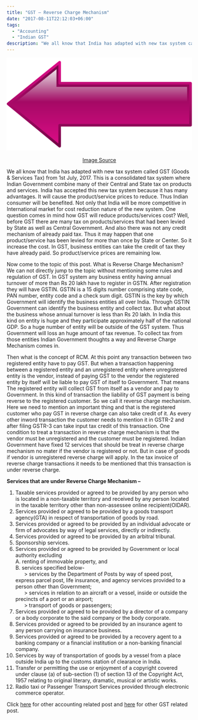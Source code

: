 ```yaml
---
title: "GST – Reverse Charge Mechanism"
date: "2017-08-11T22:12:03+06:00"
tags:
  - "Accounting"
  - "Indian GST"
description: "We all know that India has adapted with new tax system called GST (Goods & Services Tax) from 1st July, 2017. This is a consolidated tax system where Indian Government combine many of their Central and State tax on products and services."
---
```


![GST – Reverse Charge Mechanism](gst-reverse-charge-mechanism.jpg "GST – Reverse Charge Mechanism")
[<center>Image Source</center>](https://pixabay.com/vectors/arrow-left-button-pointing-symbol-24818/)

We all know that India has adapted with new tax system called GST (Goods & Services Tax) from 1st July, 2017. This is a consolidated tax system where Indian Government combine many of their Central and State tax on products and services. India has accepted this new tax system because it has many advantages. It will cause the product/service prices to reduce. Thus Indian consumer will be benefited. Not only that India will be more competitive in International market for cost reduction nature of the new system. One question comes in mind how GST will reduce products/services cost? Well, before GST there are many tax on products/services that had been levied by State as well as Central Government. And also there was not any credit mechanism of already paid tax. Thus it may happen that one product/service has been levied for more than once by State or Center. So it increase the cost. In GST, business entities can take the credit of tax they have already paid. So product/service prices are remaining low.

Now come to the topic of this post. What is Reverse Charge Mechanism? We can not directly jump to the topic without mentioning some rules and regulation of GST. In GST system any business entity having annual turnover of more than Rs 20 lakh have to register in GSTN. After registration they will have GSTIN. GSTIN is a 15 digits number comprising state code, PAN number, entity code and a check sum digit. GSTIN is the key by which Government will identify the business entities all over India. Through GSTIN Government can identify the business entity and collect tax. But what about the business whose annual turnover is less than Rs 20 lakh. In India this kind on entity is huge and they participate approximately half of the national GDP. So a huge number of entity will be outside of the GST system. Thus Government will loss an huge amount of tax revenue. To collect tax from those entities Indian Government thoughts a way and Reverse Charge Mechanism comes in.

Then what is the concept of RCM. At this point any transaction between two registered entity have to pay GST. But when a transaction happening between a registered entity and an unregistered entity where unregistered entity is the vendor, instead of paying GST to the vendor the registered entity by itself will be  liable to pay GST of itself to Government. That means The registered entity will collect GST from itself as a vendor and pay to Government. In this kind of transaction the liability of GST payment is being reverse to the registered customer. So we call it reverse charge mechanism. Here we need to mention an important thing and that is the registered customer who pay GST in reverse charge can also take credit of it. As every other inword transaction the customer needs to mention it in GSTR-2 and after filing GSTR-3 can take input tax credit of this transaction. One condition to treat a transaction in reverse charge mechanism is that the vendor must be unregistered and the customer must be registered. Indian Government have fixed 12 services that should be treat in reverse charge mechanism no mater if the vendor is registered or not. But in case of goods if vendor is unregistered reverse charge will apply. In the tax invoice of reverse charge transactions it needs to be mentioned that this transaction is under reverse charge.

**Services that are under Reverse Charge Mechanism –**  
1. Taxable services provided or agreed to be provided by any person who is located in a non-taxable territory and received by any person located in the taxable territory other than non-assessee online recipient(OIDAR).
2. Services provided or agreed to be provided by a goods transport agency(GTA) in respect of transportation of goods by road.
3. Services provided or agreed to be provided by an individual advocate or firm of advocates by way of legal services, directly or indirectly.
4. Services provided or agreed to be provided by an arbitral tribunal.
5. Sponsorship services.
6. Services provided or agreed to be provided by Government or local authority excluding  
  A. renting of immovable property, and  
  B. services specified below-  
&nbsp;&nbsp;&nbsp;&nbsp;&nbsp;&nbsp;\> services by the Department of Posts by way of speed post, express parcel post, life insurance, and agency services provided to a person other than Government;  
&nbsp;&nbsp;&nbsp;&nbsp;&nbsp;&nbsp;\> services in relation to an aircraft or a vessel, inside or outside the precincts of a port or an airport;  
&nbsp;&nbsp;&nbsp;&nbsp;&nbsp;&nbsp;\> transport of goods or passengers;
7. Services provided or agreed to be provided by a director of a company or a body corporate to the said company or the body corporate.
8. Services provided or agreed to be provided by an insurance agent to any person carrying on insurance business.
9. Services provided or agreed to be provided by a recovery agent to a banking company or a financial institution or a non-banking financial company.
10. Services by way of transportation of goods by a vessel from a place outside India up to the customs station of clearance in India.
11. Transfer or permitting the use or enjoyment of a copyright covered under clause (a) of sub-section (1) of section 13 of the Copyright Act, 1957 relating to original literary, dramatic, musical or artistic works.
12. Radio taxi or Passenger Transport Services provided through electronic commerce operator.

Click [here](https://www.nahidsaikat.com/tags/accounting/ "Accounting Post") for other accounting related post and [here](https://www.nahidsaikat.com/tags/indian-gst/ "Indian GST") for other GST related post.

